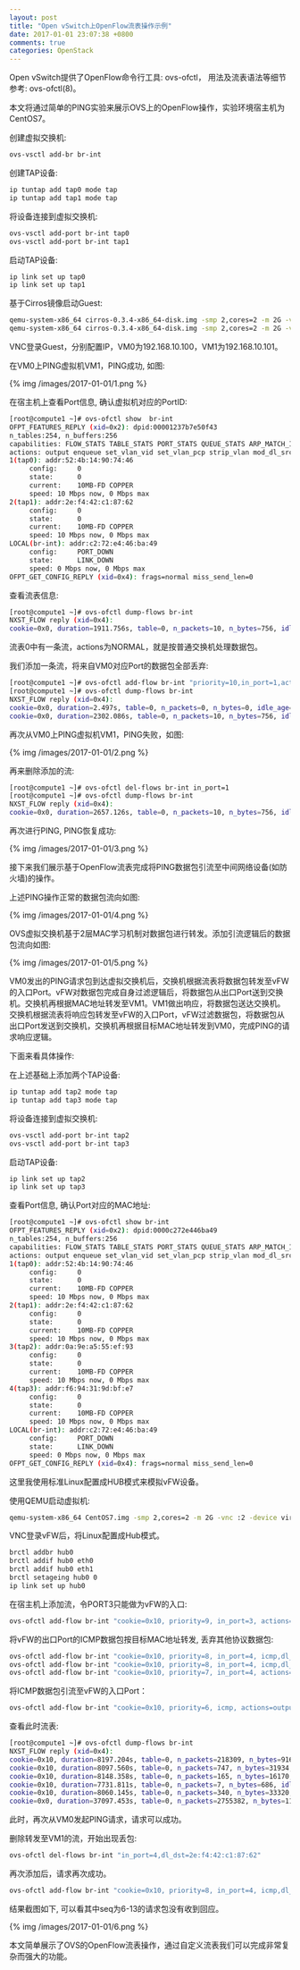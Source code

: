```yaml
---
layout: post
title: "Open vSwitch上OpenFlow流表操作示例"
date: 2017-01-01 23:07:38 +0800
comments: true
categories: OpenStack
---
```

Open vSwitch提供了OpenFlow命令行工具: ovs-ofctl， 用法及流表语法等细节参考: ovs-ofctl(8)。

本文将通过简单的PING实验来展示OVS上的OpenFlow操作，实验环境宿主机为CentOS7。

创建虚拟交换机:
```bash
ovs-vsctl add-br br-int
```
创建TAP设备:
```bash
ip tuntap add tap0 mode tap
ip tuntap add tap1 mode tap
```
将设备连接到虚拟交换机:
```bash
ovs-vsctl add-port br-int tap0
ovs-vsctl add-port br-int tap1
```

<!--more-->

启动TAP设备:
```bash
ip link set up tap0
ip link set up tap1
```
基于Cirros镜像启动Guest:
```bash
qemu-system-x86_64 cirros-0.3.4-x86_64-disk.img -smp 2,cores=2 -m 2G -vnc :0 -device virtio-net-pci,netdev=net0,mac=52:4b:14:90:74:46 -netdev tap,id=net0,ifname=tap0,script=no,downscript=no -name vm0 --daemonize
qemu-system-x86_64 cirros-0.3.4-x86_64-disk.img -smp 2,cores=2 -m 2G -vnc :1 -device virtio-net-pci,netdev=net0,mac=2e:f4:42:c1:87:62 -netdev tap,id=net0,ifname=tap1,script=no,downscript=no -name vm1 --daemonize
```
VNC登录Guest，分别配置IP，VM0为192.168.10.100，VM1为192.168.10.101。

在VM0上PING虚拟机VM1，PING成功, 如图:

{% img /images/2017-01-01/1.png %}

在宿主机上查看Port信息, 确认虚拟机对应的PortID:
```bash
[root@compute1 ~]# ovs-ofctl show  br-int
OFPT_FEATURES_REPLY (xid=0x2): dpid:00001237b7e50f43
n_tables:254, n_buffers:256
capabilities: FLOW_STATS TABLE_STATS PORT_STATS QUEUE_STATS ARP_MATCH_IP
actions: output enqueue set_vlan_vid set_vlan_pcp strip_vlan mod_dl_src mod_dl_dst mod_nw_src mod_nw_dst mod_nw_tos mod_tp_src mod_tp_dst
1(tap0): addr:52:4b:14:90:74:46
     config:     0
     state:      0
     current:    10MB-FD COPPER
     speed: 10 Mbps now, 0 Mbps max
2(tap1): addr:2e:f4:42:c1:87:62
     config:     0
     state:      0
     current:    10MB-FD COPPER
     speed: 10 Mbps now, 0 Mbps max
LOCAL(br-int): addr:c2:72:e4:46:ba:49
     config:     PORT_DOWN
     state:      LINK_DOWN
     speed: 0 Mbps now, 0 Mbps max
OFPT_GET_CONFIG_REPLY (xid=0x4): frags=normal miss_send_len=0
```
查看流表信息:
```bash
[root@compute1 ~]# ovs-ofctl dump-flows br-int
NXST_FLOW reply (xid=0x4):
cookie=0x0, duration=1911.756s, table=0, n_packets=10, n_bytes=756, idle_age=153, priority=0 actions=NORMAL
```
流表0中有一条流，actions为NORMAL，就是按普通交换机处理数据包。

我们添加一条流，将来自VM0对应Port的数据包全部丢弃:
```bash
[root@compute1 ~]# ovs-ofctl add-flow br-int "priority=10,in_port=1,actions=drop" 
[root@compute1 ~]# ovs-ofctl dump-flows br-int
NXST_FLOW reply (xid=0x4):
cookie=0x0, duration=2.497s, table=0, n_packets=0, n_bytes=0, idle_age=2, priority=10,in_port=1 actions=drop
cookie=0x0, duration=2302.086s, table=0, n_packets=10, n_bytes=756, idle_age=544, priority=0 actions=NORMAL
```
再次从VM0上PING虚拟机VM1，PING失败，如图:

{% img /images/2017-01-01/2.png %}

再来删除添加的流:
```bash
[root@compute1 ~]# ovs-ofctl del-flows br-int in_port=1
[root@compute1 ~]# ovs-ofctl dump-flows br-int
NXST_FLOW reply (xid=0x4):
cookie=0x0, duration=2657.126s, table=0, n_packets=10, n_bytes=756, idle_age=899, priority=0 actions=NORMAL
```
再次进行PING, PING恢复成功:

{% img /images/2017-01-01/3.png %}

接下来我们展示基于OpenFlow流表完成将PING数据包引流至中间网络设备(如防火墙)的操作。

上述PING操作正常的数据包流向如图:

{% img /images/2017-01-01/4.png %}

OVS虚拟交换机基于2层MAC学习机制对数据包进行转发。添加引流逻辑后的数据包流向如图:

{% img /images/2017-01-01/5.png %}

VM0发出的PING请求包到达虚拟交换机后，交换机根据流表将数据包转发至vFW的入口Port。vFW对数据包完成自身过滤逻辑后，将数据包从出口Port送到交换机。交换机再根据MAC地址转发至VM1。VM1做出响应，将数据包送达交换机。交换机根据流表将响应包转发至vFW的入口Port，vFW过滤数据包，将数据包从出口Port发送到交换机，交换机再根据目标MAC地址转发到VM0，完成PING的请求响应逻辑。

下面来看具体操作:

在上述基础上添加两个TAP设备:
```bash
ip tuntap add tap2 mode tap
ip tuntap add tap3 mode tap
```
将设备连接到虚拟交换机:
```bash
ovs-vsctl add-port br-int tap2
ovs-vsctl add-port br-int tap3
```
启动TAP设备:
```bash
ip link set up tap2
ip link set up tap3
```
查看Port信息, 确认Port对应的MAC地址:
```bash
[root@compute1 ~]# ovs-ofctl show br-int
OFPT_FEATURES_REPLY (xid=0x2): dpid:0000c272e446ba49
n_tables:254, n_buffers:256
capabilities: FLOW_STATS TABLE_STATS PORT_STATS QUEUE_STATS ARP_MATCH_IP
actions: output enqueue set_vlan_vid set_vlan_pcp strip_vlan mod_dl_src mod_dl_dst mod_nw_src mod_nw_dst mod_nw_tos mod_tp_src mod_tp_dst
1(tap0): addr:52:4b:14:90:74:46
     config:     0
     state:      0
     current:    10MB-FD COPPER
     speed: 10 Mbps now, 0 Mbps max
2(tap1): addr:2e:f4:42:c1:87:62
     config:     0
     state:      0
     current:    10MB-FD COPPER
     speed: 10 Mbps now, 0 Mbps max
3(tap2): addr:0a:9e:a5:55:ef:93
     config:     0
     state:      0
     current:    10MB-FD COPPER
     speed: 10 Mbps now, 0 Mbps max
4(tap3): addr:f6:94:31:9d:bf:e7
     config:     0
     state:      0
     current:    10MB-FD COPPER
     speed: 10 Mbps now, 0 Mbps max
LOCAL(br-int): addr:c2:72:e4:46:ba:49
     config:     PORT_DOWN
     state:      LINK_DOWN
     speed: 0 Mbps now, 0 Mbps max
OFPT_GET_CONFIG_REPLY (xid=0x4): frags=normal miss_send_len=0
```

这里我使用标准Linux配置成HUB模式来模拟vFW设备。

使用QEMU启动虚拟机:
```bash
qemu-system-x86_64 CentOS7.img -smp 2,cores=2 -m 2G -vnc :2 -device virtio-net-pci,netdev=net0,mac=0a:9e:a5:55:ef:93 -netdev tap,id=net0,ifname=tap2,script=no,downscript=no -device virtio-net-pci,netdev=net1,mac=f6:94:31:9d:bf:e7 -netdev tap,id=net1,ifname=tap3,script=no,downscript=no -name vFW --daemonize
```

VNC登录vFW后，将Linux配置成Hub模式。
```bash
brctl addbr hub0
brctl addif hub0 eth0
brctl addif hub0 eth1
brctl setageing hub0 0
ip link set up hub0
```

在宿主机上添加流，令PORT3只能做为vFW的入口:
```bash
ovs-ofctl add-flow br-int "cookie=0x10, priority=9, in_port=3, actions=drop" 
```
将vFW的出口Port的ICMP数据包按目标MAC地址转发, 丢弃其他协议数据包:
```bash
ovs-ofctl add-flow br-int "cookie=0x10, priority=8, in_port=4, icmp,dl_dst=52:4b:14:90:74:46,actions=output:1" 
ovs-ofctl add-flow br-int "cookie=0x10, priority=8, in_port=4, icmp,dl_dst=2e:f4:42:c1:87:62,actions=output:2" 
ovs-ofctl add-flow br-int "cookie=0x10, priority=7, in_port=4, actions=drop" 
```
将ICMP数据包引流至vFW的入口Port：
```bash
ovs-ofctl add-flow br-int "cookie=0x10, priority=6, icmp, actions=output:3" 
```

查看此时流表:
```bash
[root@compute1 ~]# ovs-ofctl dump-flows br-int
NXST_FLOW reply (xid=0x4):
cookie=0x10, duration=8197.204s, table=0, n_packets=218309, n_bytes=9168978, idle_age=8097, priority=9,in_port=3 actions=drop
cookie=0x10, duration=8097.560s, table=0, n_packets=747, n_bytes=31934, idle_age=7732, priority=7,in_port=4 actions=drop
cookie=0x10, duration=8148.358s, table=0, n_packets=165, n_bytes=16170, idle_age=7725, priority=8,icmp,in_port=4,dl_dst=52:4b:14:90:74:46 actions=output:1
cookie=0x10, duration=7731.811s, table=0, n_packets=7, n_bytes=686, idle_age=7725, priority=8,icmp,in_port=4,dl_dst=2e:f4:42:c1:87:62 actions=output:2
cookie=0x10, duration=8060.145s, table=0, n_packets=340, n_bytes=33320, idle_age=7725, priority=6,icmp actions=output:3
cookie=0x0, duration=37097.453s, table=0, n_packets=2755382, n_bytes=116368116, idle_age=7740, priority=0 actions=NORMAL
```

此时，再次从VM0发起PING请求，请求可以成功。

删除转发至VM1的流，开始出现丢包:
```bash
ovs-ofctl del-flows br-int "in_port=4,dl_dst=2e:f4:42:c1:87:62" 
```
再次添加后，请求再次成功。
```bash
ovs-ofctl add-flow br-int "cookie=0x10, priority=8, in_port=4, icmp,dl_dst=2e:f4:42:c1:87:62,actions=output:2"
```

结果截图如下, 可以看其中seq为6-13的请求包没有收到回应。

{% img /images/2017-01-01/6.png %}

本文简单展示了OVS的OpenFlow流表操作，通过自定义流表我们可以完成非常复杂而强大的功能。
